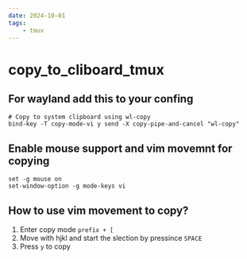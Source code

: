 ```yaml
---
date: 2024-10-01 
tags: 
    - tmux
---
```


# copy_to_cliboard_tmux

## For wayland add this to your confing

```tmux
# Copy to system clipboard using wl-copy
bind-key -T copy-mode-vi y send -X copy-pipe-and-cancel "wl-copy"

```

## Enable mouse support and vim movemnt for copying
```tmux
set -g mouse on
set-window-option -g mode-keys vi
```

## How to use vim movement to copy?

1. Enter copy mode `prefix + [` 
2. Move with hjkl and start the slection by pressince `SPACE` 
3. Press `y` to copy

